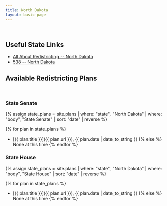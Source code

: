 ```yaml
---
title: North Dakota
layout: basic-page
---
```


<br>

Useful State Links
---

- [All About Redistricting -- North Dakota](https://redistricting.lls.edu/state/north-dakota/?cycle=2020&level=Congress&startdate=)
- [538 -- North Dakota](https://projects.fivethirtyeight.com/redistricting-2022-maps/north-dakota/)

Available Redistricting Plans
---

<br>

### State Senate

{% assign state_plans = site.plans | where: "state", "North Dakota" | where: "body", "State Senate" | sort: "date" | reverse %}

{% for plan in state_plans %}
- [{{ plan.title }}]({{ plan.url }}), {{ plan.date | date_to_string }}
{% else %}
None at this time
{% endfor %}


### State House

{% assign state_plans = site.plans | where: "state", "North Dakota" | where: "body", "State House" | sort: "date" | reverse %}

{% for plan in state_plans %}
- [{{ plan.title }}]({{ plan.url }}), {{ plan.date | date_to_string }}
{% else %}
None at this time
{% endfor %}
